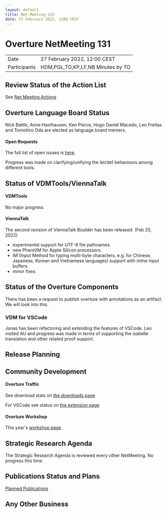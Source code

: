 ```yaml
---
layout: default
title: Net Meeting 131
date: 27 February 2022, 1200 CEST
---
```


<script src="https://code.jquery.com/jquery-1.11.1.min.js">
</script>
<script src="/javascripts/edit.js"></script>
<script>setEditButonNm();</script>

# Overture NetMeeting 131

|||
|---|---|
| Date | 27 February 2022, 12:00 CEST |
| Participants |HDM,PGL,TO,KP,LF,NB Minutes by TO  |


## Review Status of the Action List

See [Net Meeting Actions](https://github.com/overturetool/overturetool.github.io/issues?q=is%3Aopen+is%3Aissue+label%3A%22action+net-meeting%22)


## Overture Language Board Status

Nick Battle, Anne Haxthausen, Ken Pierce, Hugo Daniel Macedo, Leo Freitas and Tomohiro Oda are elected as language board memers.

#### Open Requests

The full list of open issues is [here](https://github.com/overturetool/language/issues).

Progress was made on clarifying/unifying the let/def behaviours among different tools. 


## Status of VDMTools/ViennaTalk

#### VDMTools

No major progress

#### ViennaTalk

The second revision of ViennaTalk Boulder has been released. (Feb 25, 2022)
* experimental support for UTF-8 file pathnames.
* new PharoVM for Apple Silicon processors.
* IM (Input Method for typing multi-byte characters, e.g. for Chinese, Japanese, Korean and Vietnamese languages) support with inline input buffers.
* minor fixes

##  Status of the Overture Components

There has been a request to publish overture with annotations as an artifact. We will look into this.

### VDM for VSCode

Jonas has been refactoring and extending the features of VSCode. Leo visited AU and progress was made in terms
of supporting the isabelle translation and other related proof support.

##  Release Planning


##  Community Development

#### Overture Traffic

See download stats on [the downloads page](https://www.overturetool.org/download/)

For VSCode see status on [the extension page](https://marketplace.visualstudio.com/items?itemName=jonaskrask.vdm-vscode)

#### Overture Workshop

This year's [workshop page](https://www.overturetool.org/workshops/20th-overture-workshop.html). 

##  Strategic Research Agenda

The Strategic Research Agenda is reviewed every other NetMeeting. No progress this time.


##  Publications Status and Plans

[Planned Publications](https://www.overturetool.org/publications/PlannedPublications.html)

##  Any Other Business


